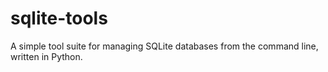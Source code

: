 # sqlite-tools
A simple tool suite for managing SQLite databases from the command line, written in Python.
